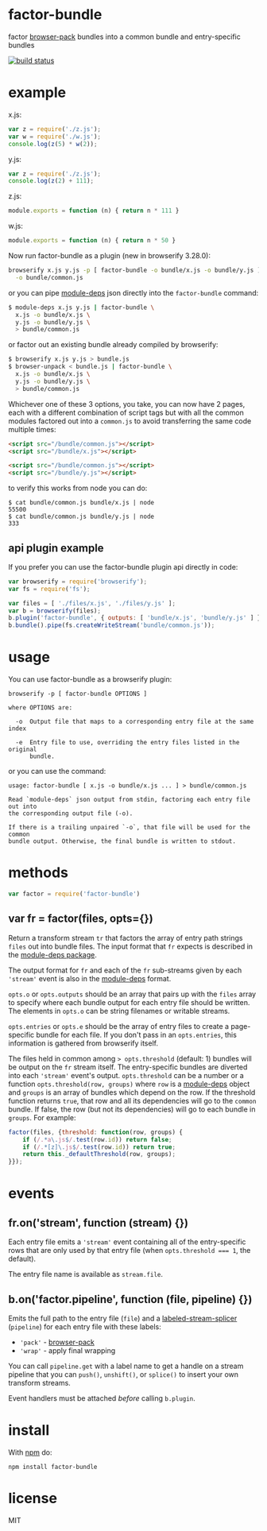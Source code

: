 # factor-bundle

factor [browser-pack](https://npmjs.org/package/browser-pack) bundles into a
common bundle and entry-specific bundles

[![build status](https://secure.travis-ci.org/substack/factor-bundle.png)](http://travis-ci.org/substack/factor-bundle)

# example

x.js:

``` js
var z = require('./z.js');
var w = require('./w.js');
console.log(z(5) * w(2));
```

y.js:

``` js
var z = require('./z.js');
console.log(z(2) + 111);
```

z.js:

``` js
module.exports = function (n) { return n * 111 }
```

w.js:

``` js
module.exports = function (n) { return n * 50 }
```

Now run factor-bundle as a plugin (new in browserify 3.28.0):

``` sh
browserify x.js y.js -p [ factor-bundle -o bundle/x.js -o bundle/y.js ] \
  -o bundle/common.js
```

or you can pipe [module-deps](https://npmjs.org/package/module-deps) json
directly into the `factor-bundle` command:

``` sh
$ module-deps x.js y.js | factor-bundle \
  x.js -o bundle/x.js \
  y.js -o bundle/y.js \
  > bundle/common.js
```

or factor out an existing bundle already compiled by browserify:

``` sh
$ browserify x.js y.js > bundle.js
$ browser-unpack < bundle.js | factor-bundle \
  x.js -o bundle/x.js \
  y.js -o bundle/y.js \
  > bundle/common.js
```

Whichever one of these 3 options, you take, you can now have 2 pages, each with
a different combination of script tags but with all the common modules factored
out into a `common.js` to avoid transferring the same code multiple times:

``` html
<script src="/bundle/common.js"></script>
<script src="/bundle/x.js"></script>
```

``` html
<script src="/bundle/common.js"></script>
<script src="/bundle/y.js"></script>
```

to verify this works from node you can do:

```
$ cat bundle/common.js bundle/x.js | node
55500
$ cat bundle/common.js bundle/y.js | node
333
```

## api plugin example

If you prefer you can use the factor-bundle plugin api directly in code:

``` js
var browserify = require('browserify');
var fs = require('fs');

var files = [ './files/x.js', './files/y.js' ];
var b = browserify(files);
b.plugin('factor-bundle', { outputs: [ 'bundle/x.js', 'bundle/y.js' ] });
b.bundle().pipe(fs.createWriteStream('bundle/common.js'));
```

# usage

You can use factor-bundle as a browserify plugin:

```
browserify -p [ factor-bundle OPTIONS ]

where OPTIONS are:

  -o  Output file that maps to a corresponding entry file at the same index
 
  -e  Entry file to use, overriding the entry files listed in the original
      bundle.

```

or you can use the command:

```
usage: factor-bundle [ x.js -o bundle/x.js ... ] > bundle/common.js

Read `module-deps` json output from stdin, factoring each entry file out into
the corresponding output file (-o).

If there is a trailing unpaired `-o`, that file will be used for the common
bundle output. Otherwise, the final bundle is written to stdout.

```

# methods

``` js
var factor = require('factor-bundle')
```

## var fr = factor(files, opts={})

Return a transform stream `tr` that factors the array of entry path strings
`files` out into bundle files. The input format that `fr` expects is described
in the [module-deps package](https://npmjs.org/package/module-deps).

The output format for `fr` and each of the `fr` sub-streams given by each
`'stream'` event is also in the
[module-deps](https://npmjs.org/package/module-deps) format.

`opts.o` or `opts.outputs` should be an array that pairs up with the `files` array to specify
where each bundle output for each entry file should be written. The elements in
`opts.o` can be string filenames or writable streams.

`opts.entries` or `opts.e` should be the array of entry files to create
a page-specific bundle for each file. If you don't pass in an `opts.entries`,
this information is gathered from browserify itself.

The files held in common among `> opts.threshold` (default: 1) bundles will be
output on the `fr` stream itself. The entry-specific bundles are diverted into
each `'stream'` event's output. `opts.threshold` can be a number or a function
`opts.threshold(row, groups)` where `row` is a 
[module-deps](https://github.com/substack/module-deps) object and `groups` is 
an array of bundles which depend on the row. If the threshold function returns 
`true`, that row and all its dependencies will go to the `common` bundle. If 
false, the row (but not its dependencies) will go to each bundle in `groups`.
For example:

``` js
factor(files, {threshold: function(row, groups) {
    if (/.*a\.js$/.test(row.id)) return false;
    if (/.*[z]\.js$/.test(row.id)) return true;
    return this._defaultThreshold(row, groups);
}});
```

# events

## fr.on('stream', function (stream) {})

Each entry file emits a `'stream'` event containing all of the entry-specific
rows that are only used by that entry file (when `opts.threshold === 1`, the
default).

The entry file name is available as `stream.file`.

## b.on('factor.pipeline', function (file, pipeline) {})

Emits the full path to the entry file (`file`) and a [labeled-stream-splicer](https://npmjs.org/package/labeled-stream-splicer) (`pipeline`) for each entry file with these labels:

* `'pack'` - [browser-pack](https://npmjs.org/package/browser-pack)
* `'wrap'` - apply final wrapping

You can call `pipeline.get` with a label name to get a handle on a stream pipeline that you can `push()`, `unshift()`, or `splice()` to insert your own transform streams.

Event handlers must be attached *before* calling `b.plugin`.

# install

With [npm](https://npmjs.org) do:

```
npm install factor-bundle
```

# license

MIT
